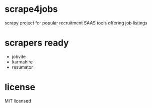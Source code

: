 scrape4jobs
=====
scrapy project for popular recruitment SAAS tools offering job listings

# scrapers ready
- jobvite
- karmahire
- resumator

# license
MIT licensed